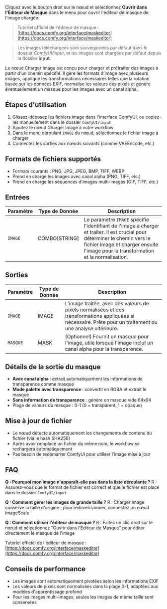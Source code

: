 Cliquez avec le bouton droit sur le nœud et sélectionnez **Ouvrir dans l'Éditeur de Masque** dans le menu pour ouvrir l'éditeur de masque de l'image chargée.

> Tutoriel officiel de l'éditeur de masque : [https://docs.comfy.org/interface/maskeditor](https://docs.comfy.org/interface/maskeditor)

> Les images téléchargées sont sauvegardées par défaut dans le dossier *ComfyUI/input*, et les images sont chargées par défaut depuis le dossier **input**.

Le nœud Charger Image est conçu pour charger et prétraiter des images à partir d'un chemin spécifié. Il gère les formats d'image avec plusieurs images, applique les transformations nécessaires telles que la rotation basée sur les données EXIF, normalise les valeurs des pixels et génère éventuellement un masque pour les images avec un canal alpha.

## Étapes d'utilisation

1. Glissez-déposez les fichiers image dans l'interface ComfyUI, ou copiez-les manuellement dans le dossier `ComfyUI/input`
2. Ajoutez le nœud Charger Image à votre workflow
3. Dans le menu déroulant `IMAGE` du nœud, sélectionnez le fichier image à charger
4. Connectez les sorties aux nœuds suivants (comme VAEEncode, etc.)

## Formats de fichiers supportés

- Formats courants : PNG, JPG, JPEG, BMP, TIFF, WEBP
- Prend en charge les images avec canal alpha (PNG, TIFF, etc.)
- Prend en charge les séquences d'images multi-images (GIF, TIFF, etc.)

## Entrées

| Paramètre | Type de Donnée | Description |
|-----------|----------------|-------------|
| `IMAGE`   | COMBO[STRING]  | Le paramètre `IMAGE` spécifie l'identifiant de l'image à charger et traiter. Il est crucial pour déterminer le chemin vers le fichier image et charger ensuite l'image pour la transformation et la normalisation. |

## Sorties

| Paramètre | Type de Donnée | Description |
|-----------|----------------|-------------|
| `IMAGE`   | IMAGE          | L'image traitée, avec des valeurs de pixels normalisées et des transformations appliquées si nécessaire. Prête pour un traitement ou une analyse ultérieure. |
| `MASQUE`  | MASK           | (Optionnel) Fournit un masque pour l'image, utile lorsque l'image inclut un canal alpha pour la transparence. |

## Détails de la sortie du masque

- **Avec canal alpha** : extrait automatiquement les informations de transparence comme masque
- **Mode palette avec transparence** : convertit en RGBA et extrait le masque
- **Sans information de transparence** : génère un masque vide 64x64
- Plage de valeurs du masque : 0-1 (0 = transparent, 1 = opaque)

## Mise à jour de fichier

- Le nœud détecte automatiquement les changements de contenu du fichier (via le hash SHA256)
- Après avoir remplacé un fichier du même nom, le workflow se rechargera automatiquement
- Pas besoin de redémarrer ComfyUI pour utiliser l'image mise à jour

## FAQ

**Q : Pourquoi mon image n'apparaît-elle pas dans la liste déroulante ?**
R : Assurez-vous que le format de fichier est correct et que le fichier est placé dans le dossier `ComfyUI/input`

**Q : Comment gérer les images de grande taille ?**
R : Charger Image conserve la taille d'origine ; pour redimensionner, connectez un nœud ImageScale

**Q : Comment utiliser l'éditeur de masque ?**
R : Faites un clic droit sur le nœud et sélectionnez "Ouvrir dans l'Éditeur de Masque" pour éditer directement le masque de l'image

Tutoriel officiel de l'éditeur de masque : [https://docs.comfy.org/interface/maskeditor](https://docs.comfy.org/interface/maskeditor)

## Conseils de performance

- Les images sont automatiquement pivotées selon les informations EXIF
- Les valeurs de pixels sont normalisées dans la plage 0-1, adaptées aux modèles d'apprentissage profond
- Pour les images multi-images, seules les images de même taille sont conservées
